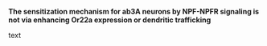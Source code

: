 **The sensitization mechanism for ab3A neurons by NPF-NPFR signaling is not via enhancing Or22a expression or dendritic trafficking**

text